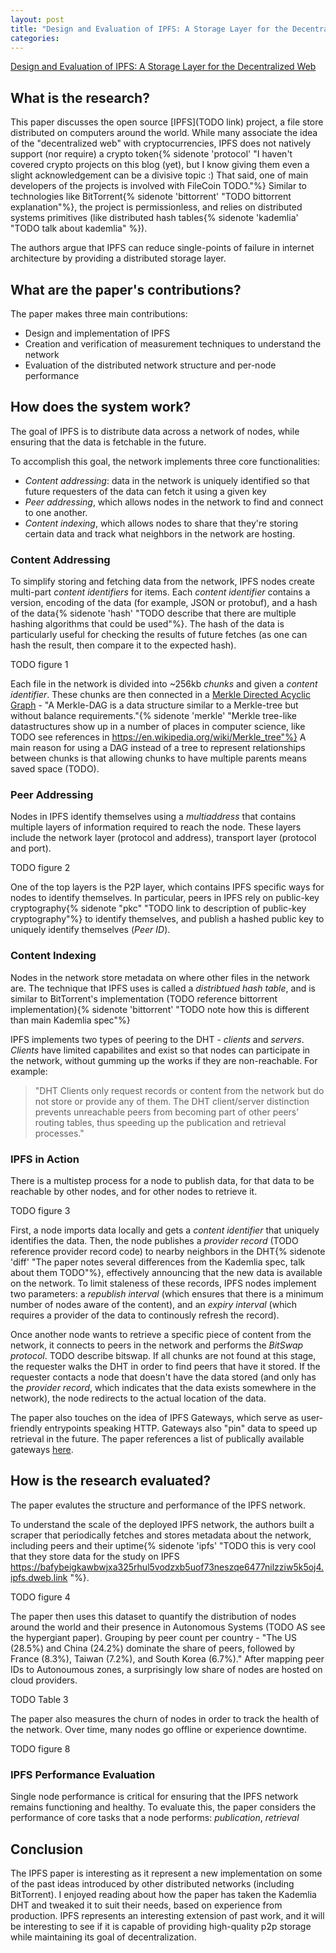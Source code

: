 ```yaml
---
layout: post
title: "Design and Evaluation of IPFS: A Storage Layer for the Decentralized Web"
categories:
---
```


[Design and Evaluation of IPFS: A Storage Layer for the Decentralized Web](https://research.protocol.ai/publications/design-and-evaluation-of-ipfs-a-storage-layer-for-the-decentralized-web/trautwein2022.pdf)

## What is the research?

This paper discusses the open source [IPFS](TODO link) project, a file store distributed on computers around the world. While many associate the idea of the "decentralized web" with cryptocurrencies, IPFS does not natively support (nor require) a crypto token{% sidenote 'protocol' "I haven't covered crypto projects on this blog (yet), but I know giving them even a slight acknowledgement can be a divisive topic :) That said, one of main developers of the projects is involved with FileCoin TODO."%} Similar to technologies like BitTorrent{% sidenote 'bittorrent' "TODO bittorrent explanation"%}, the project is permissionless, and relies on distributed systems primitives (like distributed hash tables{% sidenote 'kademlia' "TODO talk about kademlia" %}).

The authors argue that IPFS can reduce single-points of failure in internet architecture by providing a distributed storage layer.

## What are the paper's contributions?

The paper makes three main contributions:

- Design and implementation of IPFS
- Creation and verification of measurement techniques to understand the network
- Evaluation of the distributed network structure and per-node performance

## How does the system work?

The goal of IPFS is to distribute data across a network of nodes, while ensuring that the data is fetchable in the future.

To accomplish this goal, the network implements three core functionalities:

- _Content addressing_: data in the network is uniquely identified so that future requesters of the data can fetch it using a given key
- _Peer addressing_, which allows nodes in the network to find and connect to one another.
- _Content indexing_, which allows nodes to share that they're storing certain data and track what neighbors in the network are hosting.

### Content Addressing

To simplify storing and fetching data from the network, IPFS nodes create multi-part _content identifiers_ for items. Each _content identifier_ contains a version, encoding of the data (for example, JSON or protobuf), and a hash of the data{% sidenote 'hash' "TODO describe that there are multiple hashing algorithms that could be used"%}. The hash of the data is particularly useful for checking the results of future fetches (as one can hash the result, then compare it to the expected hash).

TODO figure 1

Each file in the network is divided into ~256kb _chunks_ and given a _content identifier_. These chunks are then connected in a [Merkle Directed Acyclic Graph](https://proto.school/merkle-dags) - "A Merkle-DAG is a data structure similar to a Merkle-tree but without balance requirements."{% sidenote 'merkle' "Merkle tree-like datastructures show up in a number of places in computer science, like TODO see references in https://en.wikipedia.org/wiki/Merkle_tree"%} A main reason for using a DAG instead of a tree to represent relationships between chunks is that allowing chunks to have multiple parents means saved space (TODO).

### Peer Addressing

Nodes in IPFS identify themselves using a _multiaddress_ that contains multiple layers of information required to reach the node. These layers include the network layer (protocol and address), transport layer (protocol and port).

TODO figure 2

One of the top layers is the P2P layer, which contains IPFS specific ways for nodes to identify themselves. In particular,
peers in IPFS rely on public-key cryptography{% sidenote "pkc" "TODO link to description of public-key cryptography"%} to identify themselves, and publish a hashed public key to uniquely identify themselves (_Peer ID_).

### Content Indexing

Nodes in the network store metadata on where other files in the network are. The technique that IPFS uses is called a _distribtued hash table_, and is similar to BitTorrent's implementation (TODO reference bittorrent implementation){% sidenote 'bittorrent' "TODO note how this is different than main Kademlia spec"%}

IPFS implements two types of peering to the DHT - _clients_ and _servers_. _Clients_ have limited capabilites and exist so that nodes can participate in the network, without gumming up the works if they are non-reachable. For example:

> "DHT Clients only request records or content from the network but do not store or provide any of them. The DHT client/server distinction prevents unreachable peers from becoming part of other peers’ routing tables, thus speeding up the publication and retrieval processes."

### IPFS in Action

There is a multistep process for a node to publish data, for that data to be reachable by other nodes, and for other nodes to retrieve it.

TODO figure 3

First, a node imports data locally and gets a _content identifier_ that uniquely identifies the data. Then, the node publishes a _provider record_ (TODO reference provider record code) to nearby neighbors in the DHT{% sidenote 'diff' "The paper notes several differences from the Kademlia spec, talk about them TODO"%}, effectively announcing that the new data is available on the network. To limit staleness of these records, IPFS nodes implement two parameters: a _republish interval_ (which ensures that there is a minimum number of nodes aware of the content), and an _expiry interval_ (which requires a provider of the data to continously refresh the record).

Once another node wants to retrieve a specific piece of content from the network, it connects to peers in the network and performs the _BitSwap protocol_. TODO describe bitswap. If all chunks are not found at this stage, the requester walks the DHT in order to find peers that have it stored. If the requester contacts a node that doesn't have the data stored (and only has the _provider record_, which indicates that the data exists somewhere in the network), the node redirects to the actual location of the data.

The paper also touches on the idea of IPFS Gateways, which serve as user-friendly entrypoints speaking HTTP. Gateways also "pin" data to speed up retrieval in the future. The paper references a list of publically available gateways [here](https://ipfs.github.io/public-gateway-checker/).

## How is the research evaluated?

The paper evalutes the structure and performance of the IPFS network.

To understand the scale of the deployed IPFS network, the authors built a scraper that periodically fetches and stores metadata about the network, including peers and their uptime{% sidenote 'ipfs' "TODO this is very cool that they store data for the study on IPFS https://bafybeigkawbwjxa325rhul5vodzxb5uof73neszqe6477nilzziw5k5oj4.ipfs.dweb.link "%}.

TODO figure 4

The paper then uses this dataset to quantify the distribution of nodes around the world and their presence in Autonomous Systems (TODO AS see the hypergiant paper). Grouping by peer count per country - "The US (28.5%) and China (24.2%) dominate the share of peers, followed by France (8.3%), Taiwan (7.2%), and South Korea (6.7%)." After mapping peer IDs to Autonoumous zones, a surprisingly low share of nodes are hosted on cloud providers.

TODO Table 3

The paper also measures the churn of nodes in order to track the health of the network. Over time, many nodes go offline or experience downtime.

TODO figure 8

### IPFS Performance Evaluation

Single node performance is critical for ensuring that the IPFS network remains functioning and healthy. To evaluate this, the paper considers the performance of core tasks that a node performs: _publication_, _retrieval_

## Conclusion

The IPFS paper is interesting as it represent a new implementation on some of the past ideas introduced by other distributed networks (including BitTorrent). I enjoyed reading about how the paper has taken the Kademlia DHT and tweaked it to suit their needs, based on experience from production. IPFS represents an interesting extension of past work, and it will be interesting to see if it is capable of providing high-quality p2p storage while maintaining its goal of decentralization.
